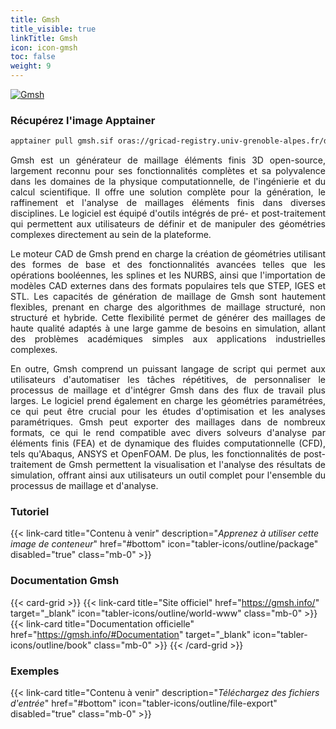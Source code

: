 ```yaml
---
title: Gmsh
title_visible: true
linkTitle: Gmsh
icon: icon-gmsh
toc: false
weight: 9
---
```


<a href="https://gmsh.info/" target="_blank" class="codes-pages-top-logo">
    <img alt="Gmsh" class="logo-gmsh">
</a>

### Récupérez l'image Apptainer

```bash
apptainer pull gmsh.sif oras://gricad-registry.univ-grenoble-alpes.fr/diamond/apptainer/apptainer-singularity-projects/gmsh.sif:latest
```

<div align="justify">

Gmsh est un générateur de maillage éléments finis 3D open-source, largement reconnu pour ses fonctionnalités complètes et sa polyvalence dans les domaines de la physique computationnelle, de l'ingénierie et du calcul scientifique. Il offre une solution complète pour la génération, le raffinement et l'analyse de maillages éléments finis dans diverses disciplines. Le logiciel est équipé d'outils intégrés de pré- et post-traitement qui permettent aux utilisateurs de définir et de manipuler des géométries complexes directement au sein de la plateforme.

Le moteur CAD de Gmsh prend en charge la création de géométries utilisant des formes de base et des fonctionnalités avancées telles que les opérations booléennes, les splines et les NURBS, ainsi que l'importation de modèles CAD externes dans des formats populaires tels que STEP, IGES et STL. Les capacités de génération de maillage de Gmsh sont hautement flexibles, prenant en charge des algorithmes de maillage structuré, non structuré et hybride. Cette flexibilité permet de générer des maillages de haute qualité adaptés à une large gamme de besoins en simulation, allant des problèmes académiques simples aux applications industrielles complexes.

En outre, Gmsh comprend un puissant langage de script qui permet aux utilisateurs d'automatiser les tâches répétitives, de personnaliser le processus de maillage et d'intégrer Gmsh dans des flux de travail plus larges. Le logiciel prend également en charge les géométries paramétrées, ce qui peut être crucial pour les études d'optimisation et les analyses paramétriques. Gmsh peut exporter des maillages dans de nombreux formats, ce qui le rend compatible avec divers solveurs d'analyse par éléments finis (FEA) et de dynamique des fluides computationnelle (CFD), tels qu'Abaqus, ANSYS et OpenFOAM. De plus, les fonctionnalités de post-traitement de Gmsh permettent la visualisation et l'analyse des résultats de simulation, offrant ainsi aux utilisateurs un outil complet pour l'ensemble du processus de maillage et d'analyse.

</div>

<h3 class="mb-1">Tutoriel</h3>

{{< link-card title="Contenu à venir" description="<i>Apprenez à utiliser cette image de conteneur</i>" href="#bottom" icon="tabler-icons/outline/package" disabled="true" class="mb-0" >}}

<h3 class="mb-1 mt-3">Documentation Gmsh</h3>

{{< card-grid >}}
{{< link-card title="Site officiel" href="https://gmsh.info/" target="_blank" icon="tabler-icons/outline/world-www" class="mb-0" >}}
{{< link-card title="Documentation officielle" href="https://gmsh.info/#Documentation" target="_blank" icon="tabler-icons/outline/book" class="mb-0" >}}
{{< /card-grid >}}

<h3 class="mb-1 mt-3">Exemples</h3>

{{< link-card title="Contenu à venir" description="<i>Téléchargez des fichiers d'entrée</i>" href="#bottom" icon="tabler-icons/outline/file-export" disabled="true" class="mb-0" >}}
